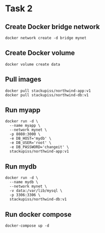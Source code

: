 # Task 2

## Create Docker bridge network
```
docker network create -d bridge mynet
```

## Create Docker volume
```
docker volume create data
```

## Pull images
```
docker pull stackupiss/northwind-app:v1
docker pull stackupiss/northwind-db:v1
```

## Run myapp
```
docker run -d \
  --name myapp \
  --network mynet \
  -p 8080:3000 \
  -e DB_HOST='mydb' \
  -e DB_USER='root' \
  -e DB_PASSWORD='changeit' \
  stackupiss/northwind-app:v1
```

## Run mydb
```
docker run -d \
  --name mydb \
  --network mynet \
  -v data:/var/lib/mysql \
  -p 3306:3306 \
  stackupiss/northwind-db:v1
```

## Run docker compose
```
docker-compose up -d
```